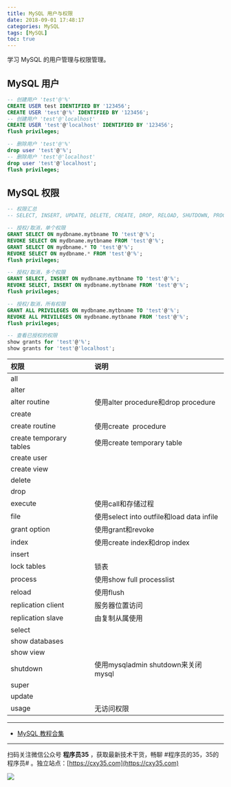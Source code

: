 ```yaml
---
title: MySQL 用户与权限
date: 2018-09-01 17:48:17
categories: MySQL
tags: [MySQL]
toc: true
---
```

学习 MySQL 的用户管理与权限管理。
<!-- more -->

## MySQL 用户

```sql
-- 创建用户 'test'@'%'
CREATE USER test IDENTIFIED BY '123456';
CREATE USER 'test'@'%' IDENTIFIED BY '123456';
-- 创建用户 'test'@'localhost'
CREATE USER 'test'@'localhost' IDENTIFIED BY '123456';
flush privileges;

-- 删除用户 'test'@'%'
drop user 'test'@'%';
-- 删除用户 'test'@'localhost'
drop user 'test'@'localhost';
flush privileges;
```

## MySQL 权限

```sql
-- 权限汇总
-- SELECT, INSERT, UPDATE, DELETE, CREATE, DROP, RELOAD, SHUTDOWN, PROCESS, FILE, REFERENCES, INDEX, ALTER, SHOW DATABASES, SUPER, CREATE TEMPORARY TABLES, LOCK TABLES, EXECUTE, REPLICATION SLAVE, REPLICATION CLIENT, CREATE VIEW, SHOW VIEW, CREATE ROUTINE, ALTER ROUTINE, CREATE USER 

-- 授权/取消，单个权限
GRANT SELECT ON mydbname.mytbname TO 'test'@'%';
REVOKE SELECT ON mydbname.mytbname FROM 'test'@'%';
GRANT SELECT ON mydbname.* TO 'test'@'%';
REVOKE SELECT ON mydbname.* FROM 'test'@'%';
flush privileges;

-- 授权/取消，多个权限
GRANT SELECT, INSERT ON mydbname.mytbname TO 'test'@'%';
REVOKE SELECT, INSERT ON mydbname.mytbname FROM 'test'@'%';
flush privileges;

-- 授权/取消，所有权限
GRANT ALL PRIVILEGES ON mydbname.mytbname TO 'test'@'%';
REVOKE ALL PRIVILEGES ON mydbname.mytbname FROM 'test'@'%';
flush privileges;

-- 查看已授权的权限
show grants for 'test'@'%'; 
show grants for 'test'@'localhost'; 
```

|权限|说明|
|:-|:-|
|all| |
|alter| |
|alter routine|使用alter procedure和drop procedure|
|create| |
|create routine|使用create  procedure|
|create temporary tables|使用create temporary table|
|create user| |
|create view| |
|delete| |
|drop| |
|execute|使用call和存储过程|
|file|使用select into outfile和load data infile|
|grant option|使用grant和revoke|
|index|使用create index和drop index|
|insert| |
|lock tables|锁表|
|process|使用show full processlist|
|reload|使用flush|
|replication client|服务器位置访问|
|replication slave|由复制从属使用|
|select| |
|show databases| |
|show view| |
|shutdown|使用mysqladmin shutdown来关闭mysql|
|super| |
|update| |
|usage|无访问权限|

---

- [MySQL 教程合集](https://mp.weixin.qq.com/s/jflrWU62pBtevS62lEIHkQ)


---

扫码关注微信公众号 **程序员35** ，获取最新技术干货，畅聊 #程序员的35，35的程序员# 。独立站点：[https://cxy35.com](https://cxy35.com)

![](https://oscimg.oschina.net/oscnet/up-285838b9c516db5bb1ba760f292f2346078.JPEG)
